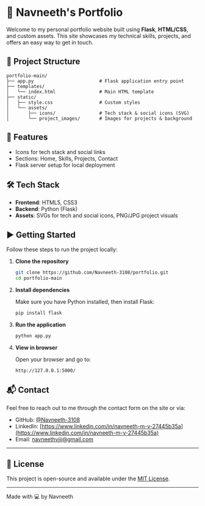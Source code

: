 # 💼 Navneeth's Portfolio

Welcome to my personal portfolio website built using **Flask**, **HTML/CSS**, and custom assets. This site showcases my technical skills, projects, and offers an easy way to get in touch.

## 📁 Project Structure

```
portfolio-main/
├── app.py                        # Flask application entry point
├── templates/
│   └── index.html                # Main HTML template
├── static/
│   ├── style.css                 # Custom styles
│   └── assets/
│       ├── icons/                # Tech stack & social icons (SVG)
│       └── project_images/       # Images for projects & background
```

## 🚀 Features

- Icons for tech stack and social links
- Sections: Home, Skills, Projects, Contact
- Flask server setup for local deployment

## 🛠️ Tech Stack

- **Frontend**: HTML5, CSS3
- **Backend**: Python (Flask)
- **Assets**: SVGs for tech and social icons, PNG/JPG project visuals

## ▶️ Getting Started

Follow these steps to run the project locally:

1. **Clone the repository**

   ```bash
   git clone https://github.com/Navneeth-3108/portfolio.git
   cd portfolio-main
   ```

2. **Install dependencies**

   Make sure you have Python installed, then install Flask:

   ```bash
   pip install flask
   ```

3. **Run the application**

   ```bash
   python app.py
   ```

4. **View in browser**

   Open your browser and go to:

   ```
   http://127.0.0.1:5000/
   ```

## 📬 Contact

Feel free to reach out to me through the contact form on the site or via:

- GitHub: [@Navneeth-3108](https://github.com/Navneeth-3108)
- LinkedIn: [https://www.linkedin.com/in/navneeth-m-v-27445b35a](https://www.linkedin.com/in/navneeth-m-v-27445b35a)
- Email: navneethviji@gmail.com

---

## 📝 License

This project is open-source and available under the [MIT License](LICENSE).

---

Made with 💻 by Navneeth
